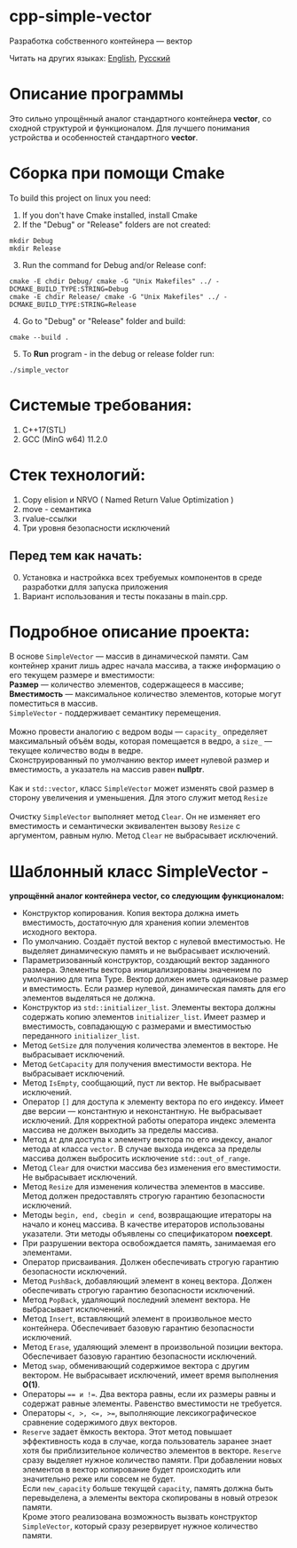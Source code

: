 # cpp-simple-vector
Разработка собственного контейнера — вектор

Читать на других языках: [English](README.md), [Русский](README.RUS.md)<br>

# Описание программы
Это сильно упрощённый аналог стандартного контейнера **vector**, со сходной структурой и функционалом. Для лучшего понимания устройства и особенностей стандартного **vector**.

# Сборка при помощи Cmake
To build this project on linux you need:<br>
1) If you don't have Cmake installed, install Cmake<br>
2) If the "Debug" or "Release" folders are not created:<br>

```
mkdir Debug
mkdir Release
```
3) Run the command for Debug and/or Release conf:<br>

```
cmake -E chdir Debug/ cmake -G "Unix Makefiles" ../ -DCMAKE_BUILD_TYPE:STRING=Debug
cmake -E chdir Release/ cmake -G "Unix Makefiles" ../ -DCMAKE_BUILD_TYPE:STRING=Release 
```
4) Go to "Debug" or "Release" folder and build:<br>

```
cmake --build .
```

5) To **Run** program - in the debug or release folder run:<br>

```
./simple_vector
```
# Системые требования:
  1. C++17(STL)
  2. GCC (MinG w64) 11.2.0  

# Стек технологий:
  1. Copy elision и NRVO ( Named Return Value Optimization )
  2. move - семантика
  3. rvalue-ссылки
  4. Три уровня безопасности исключений<br>

## Перед тем как начать:
  0. Установка и настройкка всех требуемых компонентов в среде разработки длля запуска приложения<br>
  1. Вариант использования и тесты показаны в main.cpp.<br>

# Подробное описание проекта:
В основе `SimpleVector` — массив в динамической памяти. Сам контейнер хранит лишь адрес начала массива, а также информацию о его текущем размере и вместимости:<br>
**Размер** — количество элементов, содержащееся в массиве;<br>
**Вместимость** — максимальное количество элементов, которые могут поместиться в массив.<br>
`SimpleVector` - поддерживает семантику перемещения.<br>
<br>
Можно провести аналогию с ведром воды — `capacity_` определяет максимальный объём воды, которая помещается в ведро, а `size_` — текущее количество воды в ведре.<br>
Сконструированный по умолчанию вектор имеет нулевой размер и вместимость, а указатель на массив равен **nullptr**.<br>
<br>
Как и `std::vector`, класс `SimpleVector` может изменять свой размер в сторону увеличения и уменьшения. Для этого служит метод `Resize`<br>
<br>
Очистку `SimpleVector` выполняет метод `Clear`. Он не изменяет его вместимость и семантически эквивалентен вызову `Resize` с аргументом, равным нулю. Метод `Clear` не выбрасывает исключений.<br>

# Шаблонный класс SimpleVector<Type> - 
**упрощённй аналог контейнера vector, со следующим функционалом:**<br>
 - Конструктор копирования. Копия вектора должна иметь вместимость, достаточную для хранения копии элементов исходного вектора.<br>
 - По умолчанию. Создаёт пустой вектор с нулевой вместимостью. Не выделяет динамическую память и не выбрасывает исключений.<br>
 - Параметризованный конструктор, создающий вектор заданного размера. Элементы вектора инициализированы значением по умолчанию для типа Type. Вектор должен иметь одинаковые размер и вместимость. Если размер нулевой, динамическая память для его элементов выделяться не должна.<br>
 - Конструктор из `std::initializer_list`. Элементы вектора должны содержать копию элементов `initializer_list`. Имеет размер и вместимость, совпадающую с размерами и вместимостью переданного `initializer_list`.<br>
 - Метод `GetSize` для получения количества элементов в векторе. Не выбрасывает исключений.<br>
 - Метод `GetCapacity` для получения вместимости вектора. Не выбрасывает исключений.<br>
 - Метод `IsEmpty`, сообщающий, пуст ли вектор. Не выбрасывает исключений.<br>
 - Оператор `[]` для доступа к элементу вектора по его индексу. Имеет две версии — константную и неконстантную. Не выбрасывает исключений. Для корректной работы оператора индекс элемента массива не должен выходить за пределы массива.<br>
 - Метод `At` для доступа к элементу вектора по его индексу, аналог метода at класса `vector`. В случае выхода индекса за пределы массива должен выбросить исключение `std::out_of_range`.<br>
 - Метод `Clear` для очистки массива без изменения его вместимости. Не выбрасывает исключений.<br>
 - Метод `Resize` для изменения количества элементов в массиве. Метод должен предоставлять строгую гарантию безопасности исключений.<br>
 - Методы `begin, end, cbegin и cend`, возвращающие итераторы на начало и конец массива. В качестве итераторов использованы указатели. Эти методы объявлены со спецификатором **noexcept**.<br>
 - При разрушении вектора освобождается память, занимаемая его элементами.<br>
 - Оператор присваивания. Должен обеспечивать строгую гарантию безопасности исключений.<br>
 - Метод `PushBack`, добавляющий элемент в конец вектора. Должен обеспечивать строгую гарантию безопасности исключений.<br>
 - Метод `PopBack`, удаляющий последний элемент вектора. Не выбрасывает исключений.<br>
 - Метод `Insert`, вставляющий элемент в произвольное место контейнера. Обеспечивает базовую гарантию безопасности исключений.<br>
 - Метод `Erase`, удаляющий элемент в произвольной позиции вектора. Обеспечивает базовую гарантию безопасности исключений.<br>
 - Метод `swap`, обменивающий содержимое вектора с другим вектором. Не выбрасывает исключений, имеет время выполнения **O(1)**.<br>
 - Операторы `== и !=`. Два вектора равны, если их размеры равны и содержат равные элементы. Равенство вместимости не требуется.<br>
 - Операторы `<, >, <=, >=`, выполняющие лексикографическое сравнение содержимого двух векторов.
 - `Reserve` задает ёмкость вектора. Этот метод повышает эффективность кода в случае, когда пользователь заранее знает хотя бы приблизительное количество элементов в векторе. `Reserve` сразу выделяет нужное количество памяти. При добавлении новых элементов в вектор копирование будет происходить или значительно реже или совсем не будет.<br>
Если `new_capacity` больше текущей `capacity`, память должна быть перевыделена, а элементы вектора скопированы в новый отрезок памяти.<br>
Кроме этого реализована возможность вызвать конструктор `SimpleVector`, который сразу резервирует нужное количество памяти.<br>